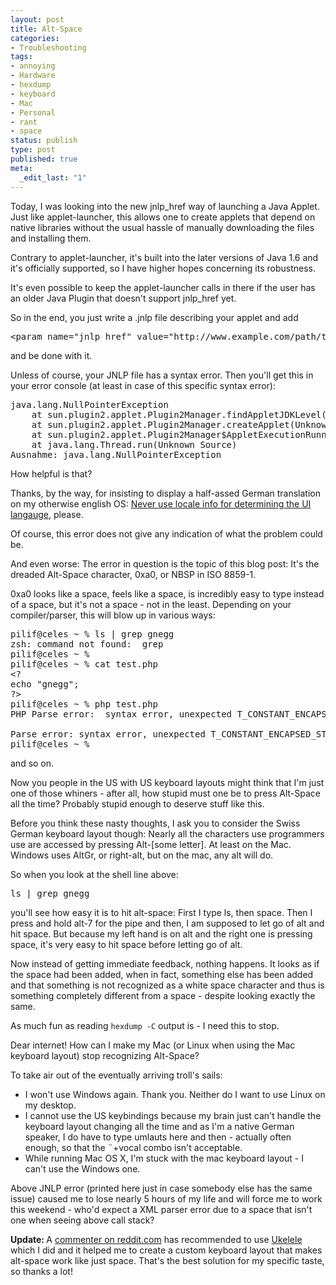```yaml
---
layout: post
title: Alt-Space
categories:
- Troubleshooting
tags:
- annoying
- Hardware
- hexdump
- keyboard
- Mac
- Personal
- rant
- space
status: publish
type: post
published: true
meta:
  _edit_last: "1"
---
```

Today, I was looking into the new jnlp_href way of launching a Java Applet. Just like applet-launcher, this allows one to create applets that depend on native libraries without the usual hassle of manually downloading the files and installing them.

Contrary to applet-launcher, it's built into the later versions of Java 1.6 and it's officially supported, so I have higher hopes concerning its robustness.

It's even possible to keep the applet-launcher calls in there if the user has an older Java Plugin that doesn't support jnlp_href yet.

So in the end, you just write a .jnlp file describing your applet and add
<pre>&lt;param name="jnlp_href" value="http://www.example.com/path/to/your/file.jnlp"&gt;</pre>
and be done with it.

Unless of course, your JNLP file has a syntax error. Then you'll get this in your error console (at least in case of this specific syntax error):
<pre>java.lang.NullPointerException
    at sun.plugin2.applet.Plugin2Manager.findAppletJDKLevel(Unknown Source)
    at sun.plugin2.applet.Plugin2Manager.createApplet(Unknown Source)
    at sun.plugin2.applet.Plugin2Manager$AppletExecutionRunnable.run(Unknown Source)
    at java.lang.Thread.run(Unknown Source)
Ausnahme: java.lang.NullPointerException</pre>
How helpful is that?

Thanks, by the way, for insisting to display a half-assed German translation on my otherwise english OS: <a href="/2008/09/automatic-language-detection/">Never use locale info for determining the UI langauge</a>, please.

Of course, this error does not give any indication of what the problem could be.

And even worse: The error in question is the topic of this blog post: It's the dreaded Alt-Space character, 0xa0, or NBSP in ISO 8859-1.

0xa0 looks like a space, feels like a space, is incredibly easy to type instead of a space, but it's not a space - not in the least. Depending on your compiler/parser, this will blow up in various ways:
<pre>pilif@celes ~ % ls | grep gnegg
zsh: command not found:  grep
pilif@celes ~ %
pilif@celes ~ % cat test.php
&lt;?
echo "gnegg";
?&gt;
pilif@celes ~ % php test.php
PHP Parse error:  syntax error, unexpected T_CONSTANT_ENCAPSED_STRING in /Users/pilif/test.php on line 2

Parse error: syntax error, unexpected T_CONSTANT_ENCAPSED_STRING in /Users/pilif/test.php on line 2
pilif@celes ~ %</pre>
and so on.

Now you people in the US with US keyboard layouts might think that I'm just one of those whiners - after all, how stupid must one be to press Alt-Space all the time? Probably stupid enough to deserve stuff like this.

Before you think these nasty thoughts, I ask you to consider the Swiss German keyboard layout though: Nearly all the characters use programmers use are accessed by pressing Alt-[some letter]. At least on the Mac. Windows uses AltGr, or right-alt, but on the mac, any alt will do.

So when you look at the shell line above:
<pre>ls | grep gnegg</pre>
you'll see how easy it is to hit alt-space: First I type ls, then space. Then I press and hold alt-7 for the pipe and then, I am supposed to let go of alt and hit space. But because my left hand is on alt and the right one is pressing space, it's very easy to hit space before letting go of alt.

Now instead of getting immediate feedback, nothing happens. It looks as if the space had been added, when in fact, something else has been added and that something is not recognized as a white space character and thus is something completely different from a space - despite looking exactly the same.

As much fun as reading <code>hexdump -C</code> output is - I need this to stop.

Dear internet! How can I make my Mac (or Linux when using the Mac keyboard layout) stop recognizing Alt-Space?

To take air out of the eventually arriving troll's sails:
<ul>
	<li>I won't use Windows again. Thank you. Neither do I want to use Linux on my desktop.</li>
	<li>I cannot use the US keybindings because my brain just can't handle the keyboard layout changing all the time and as I'm a native German speaker, I do have to type umlauts here and then - actually often enough, so that the ¨+vocal combo isn't acceptable.</li>
	<li>While running Mac OS X, I'm stuck with the mac keyboard layout - I can't use the Windows one.</li>
</ul>
Above JNLP error (printed here just in case somebody else has the same issue) caused me to lose nearly 5 hours of my life and will force me to work this weekend - who'd expect a XML parser error due to a space that isn't one when seeing above call stack?

<strong>Update: </strong>A <a href="http://www.reddit.com/r/programming/comments/9epdp/the_stupid_altspace_character_0xa0_is_killing_me/c0cha99">commenter on reddit.com</a> has recommended to use <a href="http://scripts.sil.org/cms/scripts/page.php?site_id=nrsi&amp;item_id=ukelele">Ukelele</a> which I did and it helped me to create a custom keyboard layout that makes alt-space work like just space. That's the best solution for my specific taste, so thanks a lot!
